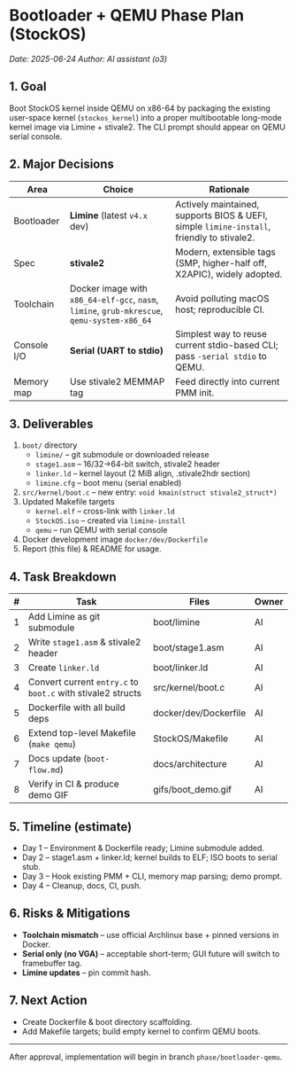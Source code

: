 # Bootloader + QEMU Phase Plan (StockOS)

_Date: 2025-06-24_
_Author: AI assistant (o3)_

## 1. Goal
Boot StockOS kernel inside QEMU on x86-64 by packaging the existing user-space kernel (`stockos_kernel`) into a proper multibootable long-mode kernel image via Limine + stivale2.  The CLI prompt should appear on QEMU serial console.

## 2. Major Decisions
| Area | Choice | Rationale |
|------|--------|-----------|
| Bootloader | **Limine** (latest `v4.x` dev) | Actively maintained, supports BIOS & UEFI, simple `limine-install`, friendly to stivale2. |
| Spec | **stivale2** | Modern, extensible tags (SMP, higher-half off, X2APIC), widely adopted. |
| Toolchain | Docker image with `x86_64-elf-gcc`, `nasm`, `limine`, `grub-mkrescue`, `qemu-system-x86_64` | Avoid polluting macOS host; reproducible CI. |
| Console I/O | **Serial (UART to stdio)** | Simplest way to reuse current stdio-based CLI; pass `-serial stdio` to QEMU. |
| Memory map | Use stivale2 MEMMAP tag | Feed directly into current PMM init. |

## 3. Deliverables
1. `boot/` directory
   * `limine/` – git submodule or downloaded release
   * `stage1.asm` – 16/32→64-bit switch, stivale2 header
   * `linker.ld` – kernel layout (2 MiB align, .stivale2hdr section)
   * `limine.cfg` – boot menu (serial enabled)
2. `src/kernel/boot.c` – new entry: `void kmain(struct stivale2_struct*)`
3. Updated Makefile targets
   * `kernel.elf` – cross-link with `linker.ld`
   * `StockOS.iso` – created via `limine-install`
   * `qemu` – run QEMU with serial console
4. Docker development image `docker/dev/Dockerfile`
5. Report (this file) & README for usage.

## 4. Task Breakdown
| # | Task | Files | Owner |
|---|------|-------|-------|
| 1 | Add Limine as git submodule | boot/limine | AI |
| 2 | Write `stage1.asm` & stivale2 header | boot/stage1.asm | AI |
| 3 | Create `linker.ld` | boot/linker.ld | AI |
| 4 | Convert current `entry.c` to `boot.c` with stivale2 structs | src/kernel/boot.c | AI |
| 5 | Dockerfile with all build deps | docker/dev/Dockerfile | AI |
| 6 | Extend top-level Makefile (`make qemu`) | StockOS/Makefile | AI |
| 7 | Docs update (`boot-flow.md`) | docs/architecture | AI |
| 8 | Verify in CI & produce demo GIF | gifs/boot_demo.gif | AI |

## 5. Timeline (estimate)
* Day 1 – Environment & Dockerfile ready; Limine submodule added.
* Day 2 – stage1.asm + linker.ld; kernel builds to ELF; ISO boots to serial stub.
* Day 3 – Hook existing PMM + CLI, memory map parsing; demo prompt.
* Day 4 – Cleanup, docs, CI, push.

## 6. Risks & Mitigations
* **Toolchain mismatch** – use official Archlinux base + pinned versions in Docker.
* **Serial only (no VGA)** – acceptable short-term; GUI future will switch to framebuffer tag.
* **Limine updates** – pin commit hash.

## 7. Next Action
* Create Dockerfile & boot directory scaffolding.
* Add Makefile targets; build empty kernel to confirm QEMU boots.

---
After approval, implementation will begin in branch `phase/bootloader-qemu`. 